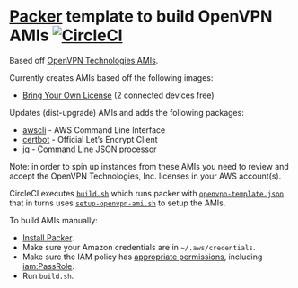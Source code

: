 [Packer](https://www.packer.io/intro) template to build OpenVPN AMIs [![CircleCI](https://circleci.com/gh/idralyuk/packer-openvpn.svg?style=svg)](https://circleci.com/gh/idralyuk/packer-openvpn)
==============================================

Based off [OpenVPN Technologies AMIs](https://aws.amazon.com/marketplace/seller-profile?id=aac3a8a3-2823-483c-b5aa-60022894b89d).

Currently creates AMIs based off the following images:
* [Bring Your Own License](https://aws.amazon.com/marketplace/pp/B00MI40CAE/) (2 connected devices free)

Updates (dist-upgrade) AMIs and adds the following packages:
* [awscli](https://aws.amazon.com/cli/) - AWS Command Line Interface
* [certbot](https://certbot.eff.org/) - Official Let’s Encrypt Client
* [jq](https://stedolan.github.io/jq/) - Command Line JSON processor

Note: in order to spin up instances from these AMIs you need to review and accept the OpenVPN Technologies, Inc. licenses in your AWS account(s).

CircleCI executes [`build.sh`](build.sh) which runs packer with [`openvpn-template.json`](openvpn-template.json) that in turns uses [`setup-openvpn-ami.sh`](setup-openvpn-ami.sh) to setup the AMIs.

To build AMIs manually:
* [Install Packer](http://www.packer.io/downloads.html).
* Make sure your Amazon credentials are in `~/.aws/credentials`.
* Make sure the IAM policy has [appropriate permissions](https://www.packer.io/docs/builders/amazon.html#iam-task-or-instance-role), including [iam:PassRole](https://www.packer.io/docs/builders/amazon.html#attaching-iam-policies-to-roles).
* Run `build.sh`.
